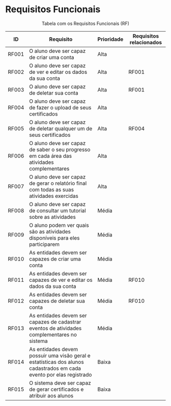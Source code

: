 # Requisitos Funcionais

<p align="center">Tabela com os Requisitos Funcionais (RF)</p>


|   ID    | Requisito                                                                                                          | Prioridade | Requisitos relacionados |
|---------|--------------------------------------------------------------------------------------------------------------------|------------|-------------------------|
|  RF001  | O aluno deve ser capaz de criar uma conta                                                                          |    Alta    |                         |
|  RF002  | O aluno deve ser capaz de ver e editar os dados da sua conta                                                       |    Alta    |         RF001           |
|  RF003  | O aluno deve ser capaz de deletar sua conta                                                                        |    Alta    |         RF001           |
|  RF004  | O aluno deve ser capaz de fazer o upload de seus certificados                                                      |    Alta    |                         |
|  RF005  | O aluno deve ser capaz de deletar qualquer um de seus certificados                                                 |    Alta    |         RF004           |
|  RF006  | O aluno deve ser capaz de saber o seu progresso em cada área das atividades complementares                         |    Alta    |                         |
|  RF007  | O aluno deve ser capaz de gerar o relatório final com todas as suas atividades exercidas                           |    Alta    |                         |
|  RF008  | O aluno deve ser capaz de consultar um tutorial sobre as atividades                                                |   Média    |                         |
|  RF009  | O aluno podem ver quais são as atividades disponíveis para eles participarem                                       |   Média    |                         |
|  RF010  | As entidades devem ser capazes de criar uma conta                                                                  |   Média    |                         |
|  RF011  | As entidades devem ser capazes de ver e editar os dados da sua conta                                               |   Média    |         RF010           |
|  RF012  | As entidades devem ser capazes de deletar sua conta                                                                |   Média    |         RF010           |
|  RF013  | As entidades devem ser capazes de cadastrar eventos de atividades complementares no sistema                        |   Média    |                         |
|  RF014  | As entidades devem possuir uma visão geral e estatísticas dos alunos cadastrados em cada evento por elas registrado|   Baixa    |                         |
|  RF015  | O sistema deve ser capaz de gerar certificados e atribuir aos alunos                                               |   Baixa    |                         |
